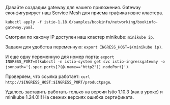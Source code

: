 Давайте создадим gateway для нашего приложения. Gateway сконфигурирует наш Service Mesh для приема трафика извне кластера.

`kubectl apply -f istio-1.18.0/samples/bookinfo/networking/bookinfo-gateway.yaml`.

Смотрим по какому IP доступен наш кластер minikube: `minikube ip`.

Задаем для удобства переменную: `export INGRESS_HOST=$(minikube ip)`.

И еще одну переменную для номер порта: `export INGRESS_PORT=$(kubectl -n istio-system get svc istio-ingressgateway -o jsonpath='{.spec.ports[?(@.name=="http2")].nodePort}')`.

Проверяем, что ссылка работает: `curl http://$INGRESS_HOST:$INGRESS_PORT/productpage`.

Удалось заставить работать только на версии Istio 1.10.3 (как в уроке) и minikube 1.24.0!!! На свежих версиях ошибка сертификата.